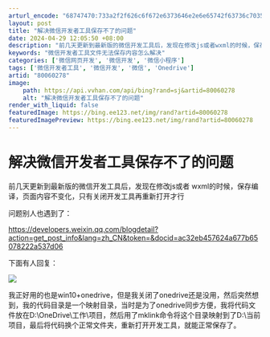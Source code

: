 ```yaml
---
arturl_encode: "68747470:733a2f2f626c6f672e6373646e2e6e65742f63736c70353137:2f61727469636c652f64657461696c732f3830303630323738"
layout: post
title: "解决微信开发者工具保存不了的问题"
date: 2024-04-29 12:05:50 +08:00
description: "前几天更新到最新版的微信开发工具后，发现在修改js或者wxml的时候，保存编译，页面"
keywords: "微信开发者工具文件无法保存内容怎么解决"
categories: ['微信网页开发', '微信开发', '微信小程序']
tags: ['微信开发者工具', '微信开发', '微信', 'Onedrive']
artid: "80060278"
image:
    path: https://api.vvhan.com/api/bing?rand=sj&artid=80060278
    alt: "解决微信开发者工具保存不了的问题"
render_with_liquid: false
featuredImage: https://bing.ee123.net/img/rand?artid=80060278
featuredImagePreview: https://bing.ee123.net/img/rand?artid=80060278
---
```


# 解决微信开发者工具保存不了的问题

前几天更新到最新版的微信开发工具后，发现在修改js或者
wxml的时候，保存编译，页面内容不变化，只有关闭开发工具再重新打开才行

问题别人也遇到了：

https://developers.weixin.qq.com/blogdetail?action=get_post_info&lang=zh_CN&token=&docid=ac32eb457624a677b65078222a537d06

下面有人回复：

![](https://i-blog.csdnimg.cn/blog_migrate/dfc58739e472bef68ac3c0c2ba5d18cb.png)

我正好用的也是win10+onedrive，但是我关闭了onedrive还是没用，然后突然想到，我的代码目录是一个映射目录，当时是为了onedrive同步方便，我将代码文件放在D:\OneDrive\工作\项目，然后用了mklink命令将这个目录映射到了D:\当前项目，最后将代码换个正常文件夹，重新打开开发工具，就能正常保存了。